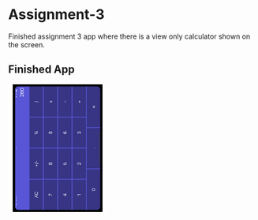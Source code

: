 # Assignment-3
Finished assignment 3 app where there is a view only calculator shown on the screen.

## Finished App

<img src="https://github.com/kmoreland126/Assignment-3/blob/main/Pictures/iPad%20Horizontal.pdf" width="200">
